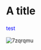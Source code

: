 # A title

<!DOCTYPE html>

<html>
<body>
<p style="color:blue; line-height:1.5;">test</p>
  
![7zqrqmu](https://user-images.githubusercontent.com/43025024/45472247-9cd09100-b76e-11e8-9e97-4fbfc95269df.png)

